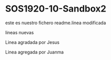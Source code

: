# SOS1920-10-Sandbox2

este es nuestro fichero readme.linea modificada

lineas nuevas

Linea agradada por Jesus

Linea agregada por Juanma